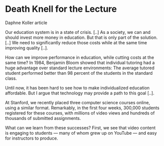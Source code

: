 # Death Knell for the Lecture

Daphne Koller article

Our education system is in a state of crisis. [..] As a society, we can and should invest more money in education. But that is only part of the solution. [..] We need to significantly reduce those costs while at the same time improving quality [..].

How can we improve performance in education, while cutting costs at the same time? In 1984, Benjamin Bloom showed that individual tutoring had a huge advantage over standard lecture environments: The average tutored student performed better than 98 percent of the students in the standard class.

Until now, it has been hard to see how to make individualized education affordable. But I argue that technology may provide a path to this goal [..].

At Stanford, we recently placed three computer science courses online, using a similar format. Remarkably, in the first four weeks, 300,000 students registered for these courses, with millions of video views and hundreds of thousands of submitted assignments.

What can we learn from these successes? First, we see that video content is engaging to students — many of whom grew up on YouTube — and easy for instructors to produce.
